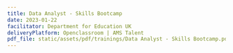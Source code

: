 ```yaml
---
title: Data Analyst - Skills Bootcamp
date: 2023-01-22
facilitator: Department for Education UK
deliveryPlatform: Openclassroom | AMS Talent
pdf_file: static/assets/pdf/trainings/Data Analyst - Skills Bootcamp.pdf
---
```

